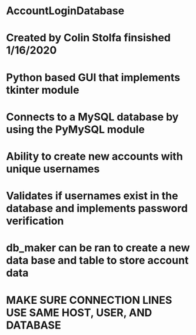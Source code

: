 # AccountLoginDatabase
# Created by Colin Stolfa finsished 1/16/2020
# 
# Python based GUI that implements tkinter module
# Connects to a MySQL database by using the PyMySQL module
# Ability to create new accounts with unique usernames
# Validates if usernames exist in the database and implements password verification
#
# db_maker can be ran to create a new data base and table to store account data
# 
# MAKE SURE CONNECTION LINES USE SAME HOST, USER, AND DATABASE
